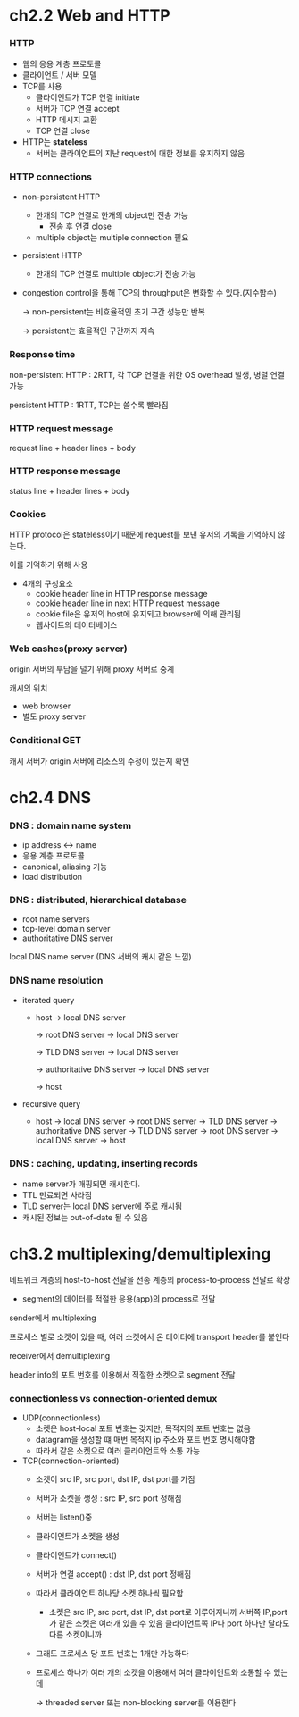 # ch2.2 Web and HTTP

### HTTP

- 웹의 응용 계층 프로토콜
- 클라이언트 / 서버 모델
- TCP를 사용
    - 클라이언트가 TCP 연결 initiate
    - 서버가 TCP 연결 accept
    - HTTP 메시지 교환
    - TCP 연결 close
- HTTP는 **stateless**
    - 서버는 클라이언트의 지난 request에 대한 정보를 유지하지 않음

### HTTP connections

- non-persistent HTTP
    - 한개의 TCP 연결로 한개의 object만 전송 가능
        - 전송 후 연결 close
    - multiple object는 multiple connection 필요
- persistent HTTP
    - 한개의 TCP 연결로 multiple object가 전송 가능
    
- congestion control을 통해 TCP의 throughput은 변화할 수 있다.(지수함수)
    
    → non-persistent는 비효율적인 초기 구간 성능만 반복
    
    → persistent는 효율적인 구간까지 지속
    

### Response time

non-persistent HTTP : 2RTT, 각 TCP 연결을 위한 OS overhead 발생, 병렬 연결 가능

persistent HTTP : 1RTT, TCP는 쓸수록 빨라짐

### HTTP request message

request line + header lines + body

### HTTP response message

status line + header lines + body

### Cookies

HTTP protocol은 stateless이기 때문에 request를 보낸 유저의 기록을 기억하지 않는다.

이를 기억하기 위해 사용

- 4개의 구성요소
    - cookie header line in HTTP response message
    - cookie header line in next HTTP request message
    - cookie file은 유저의 host에 유지되고 browser에 의해 관리됨
    - 웹사이트의 데이터베이스

### Web cashes(proxy server)

origin 서버의 부담을 덜기 위해 proxy 서버로 중계

캐시의 위치

- web browser
- 별도 proxy server

### Conditional GET

캐시 서버가 origin 서버에 리소스의 수정이 있는지 확인

# ch2.4 DNS

### DNS : domain name system

- ip address ↔ name
- 응용 계층 프로토콜
- canonical, aliasing 기능
- load distribution

### DNS : distributed, hierarchical database

- root name servers
- top-level domain server
- authoritative DNS server

local DNS name server (DNS 서버의 캐시 같은 느낌)

### DNS name resolution

- iterated query
    - host → local DNS server
        
        → root DNS server → local DNS server
        
        → TLD DNS server → local DNS server
        
        → authoritative DNS server → local DNS server
        
        → host
        
- recursive query
    - host → local DNS server → root DNS server → TLD DNS server → authoritative DNS server → TLD DNS server → root DNS server → local DNS server → host

### DNS : caching, updating, inserting records

- name server가 매핑되면 캐시한다.
- TTL 만료되면 사라짐
- TLD server는 local DNS server에 주로 캐시됨
- 캐시된 정보는 out-of-date 될 수 있음

# ch3.2 multiplexing/demultiplexing

네트워크 계층의 host-to-host 전달을 전송 계층의 process-to-process 전달로 확장

- segment의 데이터를 적절한 응용(app)의 process로 전달

sender에서 multiplexing

프로세스 별로 소켓이 있을 때,
여러 소켓에서 온 데이터에 transport header를 붙인다

receiver에서 demultiplexing

header info의 포트 번호를 이용해서 적절한 소켓으로 segment 전달

### connectionless vs connection-oriented demux

- UDP(connectionless)
    - 소켓은 host-local 포트 번호는 갖지만, 목적지의 포트 번호는 없음
    - datagram을 생성할 떄 매번 목적지 ip 주소와 포트 번호 명시해야함
    - 따라서 같은 소켓으로 여러 클라이언트와 소통 가능
- TCP(connection-oriented)
    - 소켓이 src IP, src port, dst IP, dst port를 가짐
    - 서버가 소켓을 생성 : src IP, src port 정해짐
    - 서버는 listen()중
    - 클라이언트가 소켓을 생성
    - 클라이언트가 connect()
    - 서버가 연결 accept() : dst IP, dst port 정해짐
    - 따라서 클라이언트 하나당 소켓 하나씩 필요함
        - 소켓은 src IP, src port, dst IP, dst port로 이루어지니까 서버쪽 IP,port가 같은 소켓은 여러개 있을 수 있음 클라이언트쪽 IP나 port 하나만 달라도 다른 소켓이니까
    
    - 그래도 프로세스 당 포트 번호는 1개만 가능하다
    - 프로세스 하나가 여러 개의 소켓을 이용해서 여러 클라이언트와 소통할 수 있는데
        
        → threaded server 또는 non-blocking server를 이용한다
